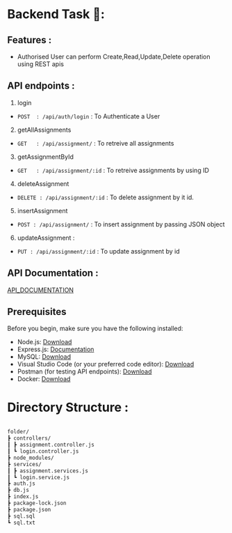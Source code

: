 
# Backend Task 🚀:

## Features :

+ Authorised User can perform Create,Read,Update,Delete operation using REST apis


## API endpoints :

1. login
+ `POST  : /api/auth/login` : To Authenticate a User
2. getAllAssignments
+ `GET   : /api/assignment/` : To retreive all assignments 
3. getAssignmentById
+ `GET   : /api/assignment/:id` : To retreive assignments by using ID
4. deleteAssignment
+ `DELETE : /api/assignment/:id` : To delete assignment by it id.
5. insertAssignment
+ `POST : /api/assignment/` : To insert assignment by passing JSON object
6. updateAssignment :
+ `PUT : /api/assignment/:id` : To update assignment by id

## API Documentation :

[API_DOCUMENTATION](https://documenter.getpostman.com/view/30344212/2s9YJhvyvi)

## Prerequisites

Before you begin, make sure you have the following installed:

- Node.js: [Download](https://nodejs.org/)
- Express.js: [Documentation](https://expressjs.com/)
- MySQL: [Download](https://dev.mysql.com/downloads/mysql/)
- Visual Studio Code (or your preferred code editor): [Download](https://code.visualstudio.com/)
- Postman (for testing API endpoints): [Download](https://www.postman.com/)
- Docker: [Download](https://www.docker.com/get-started)
# Directory Structure :
```sh

folder/
┣ controllers/
┃ ┣ assignment.controller.js
┃ ┗ login.controller.js
┣ node_modules/
┣ services/
┃ ┣ assignment.services.js
┃ ┗ login.service.js
┣ auth.js
┣ db.js
┣ index.js
┣ package-lock.json
┣ package.json
┣ sql.sql
┗ sql.txt

```